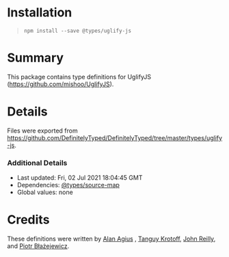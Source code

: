 # Installation

> `npm install --save @types/uglify-js`

# Summary

This package contains type definitions for UglifyJS (https://github.com/mishoo/UglifyJS).

# Details

Files were exported from https://github.com/DefinitelyTyped/DefinitelyTyped/tree/master/types/uglify-js.

### Additional Details

* Last updated: Fri, 02 Jul 2021 18:04:45 GMT
* Dependencies: [@types/source-map](https://npmjs.com/package/@types/source-map)
* Global values: none

# Credits

These definitions were written by [Alan Agius](https://github.com/alan-agius4)
, [Tanguy Krotoff](https://github.com/tkrotoff), [John Reilly](https://github.com/johnnyreilly),
and [Piotr Błażejewicz](https://github.com/peterblazejewicz).

